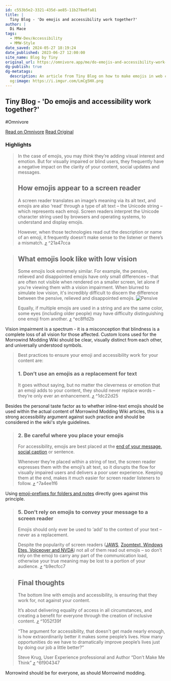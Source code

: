 ```yaml
---
id: c553b5e2-3321-435d-ae85-11b278e0fa81
title: |
  Tiny Blog - 'Do emojis and accessibility work together?'
author: |
  Di Mace
tags:
  - MMW-Dev/Accessibility
  - MMW-Style
date_saved: 2024-05-27 18:19:24
date_published: 2023-06-27 12:00:00
site_name: Blog by Tiny
original_url: https://omnivore.app/me/do-emojis-and-accessibility-work-together-18fb8b42405
dg-publish: true
dg-metatags:
  description: An article from Tiny Blog on how to make emojis in web content accessible.
  og:image: https://i.imgur.com/LmCg5HX.png
---
```


## Tiny Blog - 'Do emojis and accessibility work together?'
#Omnivore

[Read on Omnivore](https://omnivore.app/me/do-emojis-and-accessibility-work-together-18fb8b42405)
[Read Original](https://www.tiny.cloud/blog/emojis-and-accessibility/)

### Highlights

> In the case of emojis, you may _think_ they’re adding visual interest and emotion. But for visually impaired or blind users, they frequently have a negative impact on the clarity of your content, social updates and messages.
> 
> ## How emojis appear to a screen reader
> 
> A screen reader translates an image’s meaning via its alt text, and emojis are also ‘read’ through a type of alt text – the Unicode string – which represents each emoji. Screen readers interpret the Unicode character string used by browsers and operating systems, to understand and display emojis. 
> 
> However, when those technologies read out the description or name of an emoji, it frequently doesn’t make sense to the listener or there’s a mismatch. [⤴️](https://omnivore.app/me/do-emojis-and-accessibility-work-together-18fb8b42405#21a47cca-b02f-4726-9046-2aa67e792d2e)  ^21a47cca

> ## What emojis look like with low vision
> 
> Some emojis look extremely similar. For example, the pensive, relieved and disappointed emojis have only small differences – that are often not visible when rendered on a smaller screen, let alone if you’re viewing them with a vision impairment. When blurred to simulate low vision, it's incredibly difficult to discern the difference between the pensive, relieved and disappointed emojis. ![Pensive](https://proxy-prod.omnivore-image-cache.app/153x0,sUePmBwsoWiMCRqElm9o5ljT1Q-nlj2lZ2f5JQonAk-I/https://images.ctfassets.net/s600jj41gsex/6R5P4NvOMuBVYpu13oC4D2/bea2da9734aee96bd6a618775d8a80fc/______________.png)
> 
> Equally, if multiple emojis are used in a string and are the same color, some eyes (including older people) may have difficulty distinguishing one emoji from another. [⤴️](https://omnivore.app/me/do-emojis-and-accessibility-work-together-18fb8b42405#ec8ffd2b-75c9-402f-97d8-61d70f2fe8ba)  ^ec8ffd2b

Vision impairment is a spectrum - it is a misconception that blindness is a complete loss of all vision for those affected. Custom Icons used for the Morrowind Modding Wiki should be clear, visually distinct from each other, and universally understood symbols.

> Best practices to ensure your emoji and accessibility work for your content are:
> 
> ### **1\. Don’t use an emojis as a replacement for text** 
> 
> It goes without saying, but no matter the cleverness or emotion that an emoji adds to your content, they should never replace words – they’re only ever an enhancement. [⤴️](https://omnivore.app/me/do-emojis-and-accessibility-work-together-18fb8b42405#1dc22d25-06a8-4e2b-8ed4-1979d22f90b8)  ^1dc22d25

Besides the personal taste factor as to whether inline-text emojis should be used within the actual content of Morrowind Modding Wiki articles, this is a strong accessibility argument against such practice and should be considered in the wiki's style guidelines.

> ### **2\. Be careful where you place your emojis** 
> 
> For accessibility, emojis are best placed at the [end of your message, social caption](https://www.tiny.cloud/blog/custom-slack-emojis-combinations-work/) or sentence. 
> 
> Whenever they’re placed within a string of text, the screen reader expresses them with the emoji’s alt text, so it disrupts the flow for visually impaired users and delivers a poor user experience. Keeping them at the end, makes it much easier for screen reader listeners to follow. [⤴️](https://omnivore.app/me/do-emojis-and-accessibility-work-together-18fb8b42405#7a4ee1f6-fcae-45b8-b740-b3e212d5fb68)  ^7a4ee1f6

Using [emoji-prefixes for folders and notes](https://quartz.jzhao.xyz/features/explorer#add-emoji-prefix) directly goes against this principle.

> ### **5\. Don’t rely on emojis to convey your message to a screen reader**
> 
> Emojis should only ever be used to ‘add’ to the context of your text – never as a replacement. 
> 
> Despite the popularity of screen readers ([JAWS](https://www.freedomscientific.com/products/software/jaws/), [Zoomtext, Windows Etes, Voiceover and NVDA](https://www.adcet.edu.au/inclusive-technology/blind-and-vision-impaired/screen-readers)) not all of them read out emojis – so don’t rely on the emoji to carry any part of the communication load, otherwise your true meaning may be lost to a portion of your audience. [⤴️](https://omnivore.app/me/do-emojis-and-accessibility-work-together-18fb8b42405#b9ecfcc7-2525-476f-b485-52fc1839a3a8)  ^b9ecfcc7

> ## Final thoughts
> 
> The bottom line with emojis and accessibility, is ensuring that they work for, not against your content. 
> 
> It’s about delivering equality of access in all circumstances, and creating a benefit for everyone through the creation of inclusive content. [⤴️](https://omnivore.app/me/do-emojis-and-accessibility-work-together-18fb8b42405#1052f39f-9fa8-452a-9ac1-fcb9d2940b32)  ^1052f39f

> “The argument for accessibility, that doesn't get made nearly enough, is how extraordinarily better it makes some people’s lives. How many opportunities do we have to dramatically improve people’s lives just by doing our job a little better?” 
> 
> Steve Krug, User Experience professional and Author “Don’t Make Me Think” [⤴️](https://omnivore.app/me/do-emojis-and-accessibility-work-together-18fb8b42405#6f904347-695d-4d0c-807a-495a1084ad22)  ^6f904347

Morrowind should be for everyone, as should Morrowind modding.

